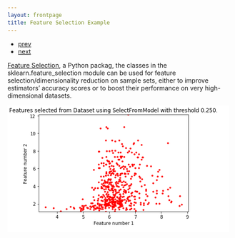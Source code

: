 ```yaml
---
layout: frontpage
title: Feature Selection Example
---
```


<div class="navbar">
  <div class="navbar-inner">
      <ul class="nav">
          <li><a href="pic_17.html">prev</a></li>
          <li><a href="pic_2.html">next</a></li>
      </ul>
  </div>
</div>

[Feature Selection](https://scikit-learn.org/stable/modules/feature_selection.html), a Python packag, the classes in the sklearn.feature_selection module can be used for feature selection/dimensionality reduction on sample sets, either to improve estimators’ accuracy scores or to boost their performance on very high-dimensional datasets.

[![Feature Selection Example](../../assets/publpics/pic_1.png)](https://github.com/oliviapy960825/oliviapy960825.github.io/blob/master/Assignments/6992_Project.ipynb)
